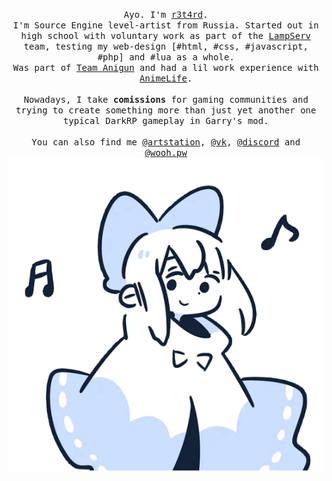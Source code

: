 <p align="center">
  <samp>Ayo. I'm <a href="https://github.com/r3t4rd">r3t4rd</a>.
  <br>
  I'm Source Engine level-artist from Russia. Started out in high school with voluntary work as part of the <a href="https://vk.com/lampserv">LampServ</a> team, testing my web-design [#html, #css, #javascript, #php] and #lua as a whole.<br>
  Was part of <a href="https://vk.com/clubanigun">Team Anigun</a> and had a lil work experience with <a href="https://vk.com/an1melife">AnimeLife</a>. <br><br>
  Nowadays, I take <strong>comissions</strong> for gaming communities and trying to create something more than just yet another one typical DarkRP gameplay in Garry's mod.<br><br>
  You can also find me <a href="https://r3t4rd.artstation.com/">@artstation</a>, <a href="https://vk.com/r3t4rded">@vk</a>, <a href="https://discord.gg/wooh">@discord</a> and <a href="https://wooh.pw">@wooh.pw</a>
  </samp>
  <img src="https://github.com/r3t4rd/r3t4rd/blob/master/UserPicture.png" width="555"/>
</p>
